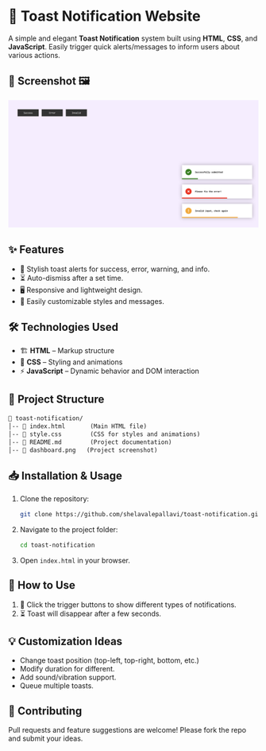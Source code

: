 # 🔔 Toast Notification Website

A simple and elegant **Toast Notification** system built using **HTML**, **CSS**, and **JavaScript**. Easily trigger quick alerts/messages to inform users about various actions.

## 📸 Screenshot 🖼️
![Toast Notification Screenshot](dashboard.png)

## ✨ Features
- 🔔 Stylish toast alerts for success, error, warning, and info.
- ⏳ Auto-dismiss after a set time.
- 🖥️ Responsive and lightweight design.
- 🎨 Easily customizable styles and messages.

## 🛠️ Technologies Used
- 🏗️ **HTML** – Markup structure
- 🎨 **CSS** – Styling and animations
- ⚡ **JavaScript** – Dynamic behavior and DOM interaction

## 📂 Project Structure
```
📁 toast-notification/
│-- 📄 index.html       (Main HTML file)
│-- 📄 style.css        (CSS for styles and animations)
│-- 📄 README.md        (Project documentation)
│-- 📄 dashboard.png   (Project screenshot)
```

## 📥 Installation & Usage
1. Clone the repository:
   ```bash
   git clone https://github.com/shelavalepallavi/toast-notification.git
   ```
2. Navigate to the project folder:
   ```bash
   cd toast-notification
   ```
3. Open `index.html` in your browser.

## 🎯 How to Use
1. 🔘 Click the trigger buttons to show different types of notifications.
2. ⏳ Toast will disappear after a few seconds.

## 💡 Customization Ideas
- Change toast position (top-left, top-right, bottom, etc.)
- Modify duration for different.
- Add sound/vibration support.
- Queue multiple toasts.

## 🤝 Contributing
Pull requests and feature suggestions are welcome! Please fork the repo and submit your ideas.
